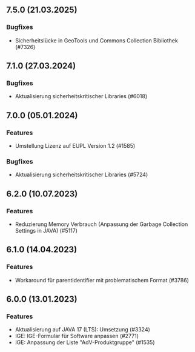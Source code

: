
## 7.5.0 (21.03.2025)


### Bugfixes

* Sicherheitslücke in GeoTools und Commons Collection Bibliothek (#7326)
    
## 7.1.0 (27.03.2024)


### Bugfixes

* Aktualisierung sicherheitskritischer Libraries (#6018)
    
## 7.0.0 (05.01.2024)

### Features

* Umstellung Lizenz auf EUPL Version 1.2 (#1585)

### Bugfixes

* Aktualisierung sicherheitskritischer Libraries (#5724)
    
## 6.2.0 (10.07.2023)

### Features

* Reduzierung Memory Verbrauch (Anpassung der Garbage Collection Settings in JAVA) (#5117)




    
## 6.1.0 (14.04.2023)

### Features

* Workaround für parentIdentifier mit problematischem Format (#3786)




    
## 6.0.0 (13.01.2023)

### Features

* Aktualisierung auf JAVA 17 (LTS): Umsetzung (#3324)
* IGE: IGE-Formular für Software anpassen (#2771)
* IGE: Anpassung der Liste "AdV-Produktgruppe" (#1535)




    